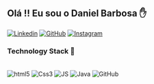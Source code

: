 ## Olá !! Eu sou o Daniel Barbosa ✋

[![Linkedin](https://img.shields.io/badge/LinkedIn-0077B5?style=for-the-badge&logo=linkedin&logoColor=white)](https://www.linkedin.com/in/07daniel-barbosa/)
[![GitHub](https://img.shields.io/badge/GitHub-100000?style=for-the-badge&logo=github&logoColor=white)](https://github.com/07Daniel)
[![Instagram](https://img.shields.io/badge/Instagram-E4405F?style=for-the-badge&logo=instagram&logoColor=white)](https://www.instagram.com/dancastelamare/)


### Technology Stack 🚀

<div style= "display: inline_block"><br/>
    <img align="center" alt="html5" src= "https://img.shields.io/badge/HTML5-E34F26?style=for-the-badge&logo=html5&logoColor=white"/>
    <img align="center" alt="Css3" src= "https://img.shields.io/badge/CSS3-1572B6?style=for-the-badge&logo=css3&logoColor=white"/>
     <img align="center" alt="JS" src= "https://img.shields.io/badge/JavaScript-F7DF1E?style=for-the-badge&logo=javascript&logoColor=black"/>
    <img align="center" alt="Java" src= "https://img.shields.io/badge/Java-ED8B00?style=for-the-badge&logo=java&logoColor=white"/>
    <img align="center" alt="GitHub" src= "https://img.shields.io/badge/GitHub-100000?style=for-the-badge&logo=github&logoColor=white"/>
</div></br>
